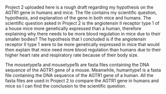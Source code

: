 Project 2 uploaded here is a rough draft regarding my hypothesis on the AGTR1 gene in humans and mice. The file contains my scientific question, hypothesis, and explanation of the gene in both mice and humans. The scientific question asked in Project 2 is the angiotensin II receptor type 1 of a house mice more genetically expressed than a human, therefore explaining why there needs to be more blood regulation in mice due to their smaller bodies? The hypothesis that I concluded is if the angiotensin receptor II type 1 were to be more genetically expressed in mice that would then explain that mice need more blood regulation than humans due to their higher heart rate and respiratory rate because of their body size.

The mousetype1a and mousetype1b are fasta files containing the DNA sequence of the AGTR1 gene of a mouse. Meanwhile, humantype1 is a fasta file containing the DNA sequence of the AGTR1 gene of a human. All the fasta files are used in Project 2 to compare the AGTR1 gene in humans and mice so I can find the conclusion to the scientific question.

